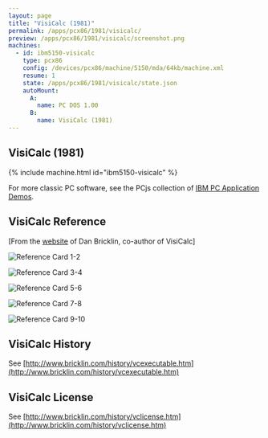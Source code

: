 ```yaml
---
layout: page
title: "VisiCalc (1981)"
permalink: /apps/pcx86/1981/visicalc/
preview: /apps/pcx86/1981/visicalc/screenshot.png
machines:
  - id: ibm5150-visicalc
    type: pcx86
    config: /devices/pcx86/machine/5150/mda/64kb/machine.xml
    resume: 1
    state: /apps/pcx86/1981/visicalc/state.json
    autoMount:
      A:
        name: PC DOS 1.00
      B:
        name: VisiCalc (1981)
---
```


VisiCalc (1981)
---------------

{% include machine.html id="ibm5150-visicalc" %}

For more classic PC software, see the PCjs collection of [IBM PC Application Demos](/apps/pcx86/).

VisiCalc Reference
------------------

[From the [website](http://www.bricklin.com/history/refcard1.htm) of Dan Bricklin, co-author of VisiCalc]

![Reference Card 1-2](visicalc-refcard1-2.gif)

![Reference Card 3-4](visicalc-refcard3-4.gif)

![Reference Card 5-6](visicalc-refcard5-6.gif)

![Reference Card 7-8](visicalc-refcard7-8.gif)

![Reference Card 9-10](visicalc-refcard9-10.gif)

VisiCalc History
----------------
See [http://www.bricklin.com/history/vcexecutable.htm](http://www.bricklin.com/history/vcexecutable.htm)

VisiCalc License
----------------
See [http://www.bricklin.com/history/vclicense.htm](http://www.bricklin.com/history/vclicense.htm)
